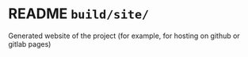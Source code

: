 # README `build/site/`

Generated website of the project (for example, for hosting on github or gitlab pages)

